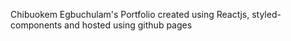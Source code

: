 Chibuokem Egbuchulam's Portfolio created using Reactjs, styled-components and hosted using github pages
